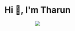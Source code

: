 <h1 align="center">Hi 👋, I'm Tharun</h1>

<div align=center>
    <img src="https://readme-typing-svg.herokuapp.com?
    &font=IBM+Plex+Sans&color=abcdef&size=32&center=true&vCenter=true&width=600&height=50&lines=Welcome+to+my+Github+Profile!!;Computer+Science+Student;Data+Science+Enthusiast"/>
    </div>
